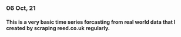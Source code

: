 ### 06 Oct, 21
#### This is a very basic time series forcasting from real world data that I created by scraping reed.co.uk regularly.
